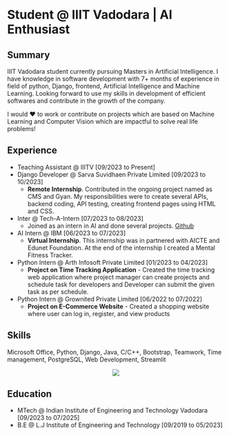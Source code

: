 # Student @ IIIT Vadodara | AI Enthusiast

## Summary
IIIT Vadodara student currently pursuing Masters in Artificial Intelligence. I have knowledge in software development with 7+ months of experience in field of python, Django, frontend, Artificial Intelligence and Machine Learning. Looking forward to use my skills in development of efficient softwares and contribute in the growth of the company.

I would :heart: to work or contribute on projects which are based on Machine Learning and Computer Vision which are impactful to solve real life problems!

## Experience
  - Teaching Assistant @ IIITV [09/2023 to Present]
  - Django Developer @ Sarva Suvidhaen Private Limited [09/2023 to 10/2023]
    - **Remote Internship**. Contributed in the ongoing project named as CMS and Gyan. My responsibilities were to create several APIs, backend coding, API testing, creating frontend pages using HTML and CSS.
  - Inter @ Tech-A-Intern [07/2023 to 08/2023]
    - Joined as an intern in AI and done several projects. [Github](https://github.com/RushabhShahPrograms/TAIRP)
  - AI Intern @ IBM [06/2023 to 07/2023]
    - **Virtual Internship**. This internship was in partnered with AICTE and Edunet Foundation. At the end of the internship I created a Mental Fitness Tracker.
  - Python Intern @ Arth Infosoft Private Limited [01/2023 to 04/2023]
    - **Project on Time Tracking Application** - Created the time tracking web application where project manager can create projects and schedule task for developers and Developer can submit the given task as per schedule.
  - Python Intern @ Grownited Private Limited [06/2022 to 07/2022]
    - **Project on E-Commerce Website** - Created a shopping website where user can log in, register, and view products
   
## Skills
Microsoft Office, Python, Django, Java, C/C++, Bootstrap, Teamwork, Time management, PostgreSQL, Web Development, Streamlit
<p align="center">
  <a href="https://skillicons.dev">
    <img src="https://skillicons.dev/icons?i=git,github,django,python,c,cpp,java,postgresql,postman,bootstrap,html,css,js,opencv,tensorflow" />
  </a>
</p>

## Education
  - MTech @ Indian Institute of Engineering and Technology Vadodara [09/2023 to 07/2025]
  - B.E @ L.J Institute of Engineering and Technology [09/2019 to 05/2023]
